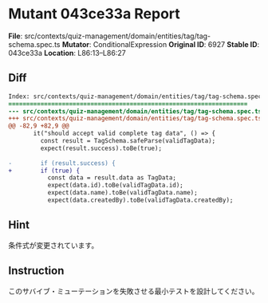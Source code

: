 # Mutant 043ce33a Report

**File**: src/contexts/quiz-management/domain/entities/tag/tag-schema.spec.ts
**Mutator**: ConditionalExpression
**Original ID**: 6927
**Stable ID**: 043ce33a
**Location**: L86:13–L86:27

## Diff

```diff
Index: src/contexts/quiz-management/domain/entities/tag/tag-schema.spec.ts
===================================================================
--- src/contexts/quiz-management/domain/entities/tag/tag-schema.spec.ts	original
+++ src/contexts/quiz-management/domain/entities/tag/tag-schema.spec.ts	mutated #6927
@@ -82,9 +82,9 @@
       it("should accept valid complete tag data", () => {
         const result = TagSchema.safeParse(validTagData);
         expect(result.success).toBe(true);
 
-        if (result.success) {
+        if (true) {
           const data = result.data as TagData;
           expect(data.id).toBe(validTagData.id);
           expect(data.name).toBe(validTagData.name);
           expect(data.createdBy).toBe(validTagData.createdBy);
```

## Hint

条件式が変更されています。

## Instruction

このサバイブ・ミューテーションを失敗させる最小テストを設計してください。
